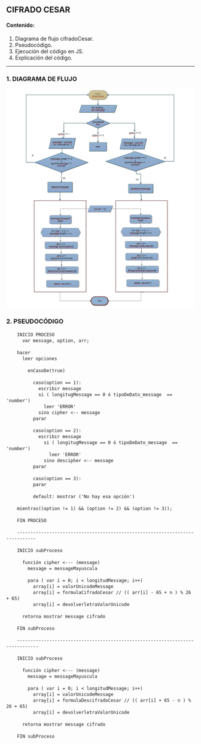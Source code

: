 ## CIFRADO CESAR
#### Contenido:
1. Diagrama de flujo cifradoCesar.
2. Pseudocódigo.
3. Ejecución del código en JS.
4. Explicación del código.
- - - - -- -

### 1. DIAGRAMA DE FLUJO

![DFcifradoCesar](assets/docs/DFcifradoCesar.png "Diagrama Flujo CifradoCesar")

### 2. PSEUDOCÓDIGO

        INICIO PROCESO
          var message, option, arr;

        hacer
          leer opciones  

            enCasoDe(true)

              caso(option == 1):                  
                escribir message  
                si ( longitugMessage == 0 ó tipoDeDato_message  == 'number')
                  leer 'ERROR'
                sino cipher <-- message
              parar

              caso(option == 2):
                escribir message  
                  si ( longitugMessage == 0 ó tipoDeDato_message  == 'number')
                    leer 'ERROR'
                  sino descipher <-- message
              parar

              caso(option == 3):
              parar

              default: mostrar ('No hay esa opción')

        mientras((option != 1) && (option != 2) && (option != 3));

        FIN PROCESO

        -----------------------------------------------------------------------------

        INICIO subProceso

          función cipher <--- (message)
            message = messageMayuscula

            para ( var i = 0; i < longitudMessage; i++)
              array[i] = valorUnicodeMessage
              array[i] = formulaCifradoCesar // (( arr[i] - 65 + n ) % 26 + 65)
              array[i] = devolverletraValorUnicode

          retorna mostrar message cifrado

        FIN subProceso

        ------------------------------------------------------------------------------

        INICIO subProceso

          función cipher <--- (message)
            message = messageMayuscula

            para ( var i = 0; i < longitudMessage; i++)
              array[i] = valorUnicodeMessage
              array[i] = formulaDescifradoCesar // (( arr[i] + 65 - n ) % 26 + 65)
              array[i] = devolverletraValorUnicode

          retorna mostrar message cifrado

        FIN subProceso


